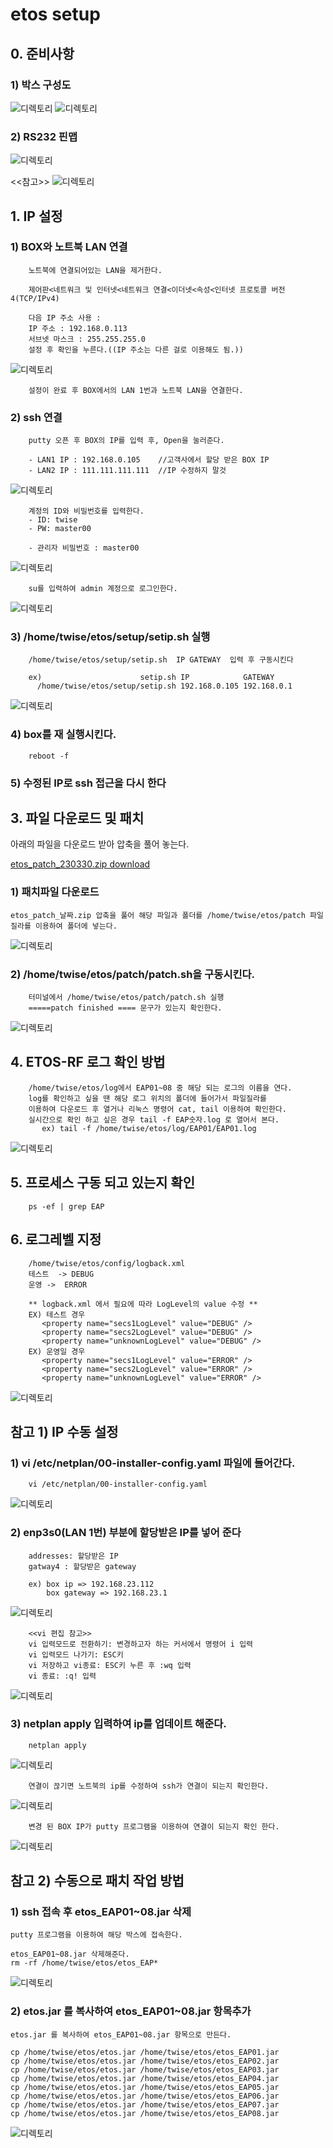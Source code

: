 # etos setup

## 0. 준비사항

### 1) 박스 구성도

![디렉토리](./2022_11_10/box1.png)
![디렉토리](./2022_11_10/box2.png)

### 2) RS232 핀맵

![디렉토리](./2022_11_10/rs232-con.png)

<<참고>>
![디렉토리](./2022_11_10/rs232-pinmap.png)

## 1. **IP 설정**

### **1) BOX와 노트북 LAN 연결**

        노트북에 연결되어있는 LAN을 제거한다.

        제어판<네트워크 및 인터넷<네트워크 연결<이더넷<속성<인터넷 프로토콜 버전4(TCP/IPv4)

        다음 IP 주소 사용 :
        IP 주소 : 192.168.0.113
        서브넷 마스크 : 255.255.255.0
        설정 후 확인을 누른다.((IP 주소는 다른 걸로 이용해도 됨.))

![디렉토리](./2022_11_10/notebook-ip.png)

        설정이 완료 후 BOX에서의 LAN 1번과 노트북 LAN을 연결한다.

### **2) ssh 연결**

        putty 오픈 후 BOX의 IP를 입력 후, Open을 눌러준다.

        - LAN1 IP : 192.168.0.105    //고객사에서 할당 받은 BOX IP
        - LAN2 IP : 111.111.111.111  //IP 수정하지 말것

![디렉토리](./2022_11_10/putty.png)

        계정의 ID와 비밀번호를 입력한다.
        - ID: twise
        - PW: master00

        - 관리자 비밀번호 : master00

![디렉토리](./2022_11_10/login.png)

        su를 입력하여 admin 계정으로 로그인한다.

![디렉토리](./2022_11_10/su-admin.png)

### **3) /home/twise/etos/setup/setip.sh 실행**

        /home/twise/etos/setup/setip.sh  IP GATEWAY  입력 후 구동시킨다

        ex)                      setip.sh IP            GATEWAY
          /home/twise/etos/setup/setip.sh 192.168.0.105 192.168.0.1

![디렉토리](./2023_03_28/shell-setip.png)

### **4) box를 재 실행시킨다.**

        reboot -f

### **5) 수정된 IP로 ssh 접근을 다시 한다**

## 3. 파일 다운로드 및 패치

아래의 파일을 다운로드 받아 압축을 풀어 놓는다.

[etos_patch_230330.zip download](./2023_03_28/etos_patch_230330.zip)

### 1) 패치파일 다운로드

    etos_patch_날짜.zip 압축을 풀어 해당 파일과 폴더를 /home/twise/etos/patch 파일질라를 이용하여 폴더에 넣는다.

![디렉토리](./2023_03_28/patch-filez.png)

### 2) /home/twise/etos/patch/patch.sh을 구동시킨다.

        터미널에서 /home/twise/etos/patch/patch.sh 실행
        =====patch finished ==== 문구가 있는지 확인한다.

![디렉토리](./2023_03_28/patch-shell.png)

## 4. ETOS-RF 로그 확인 방법

        /home/twise/etos/log에서 EAP01~08 중 해당 되는 로그의 이름을 연다.
        log를 확인하고 싶을 땐 해당 로그 위치의 폴더에 들어가서 파일질라를
        이용하여 다운로드 후 열거나 리눅스 명령어 cat, tail 이용하여 확인한다.
        실시간으로 확인 하고 싶은 경우 tail -f EAP숫자.log 로 열어서 본다.
           ex) tail -f /home/twise/etos/log/EAP01/EAP01.log

![디렉토리](./2023_03_28/folder-struct2.png)

## 5. 프로세스 구동 되고 있는지 확인

        ps -ef | grep EAP

## 6. 로그레벨 지정

        /home/twise/etos/config/logback.xml
        테스트  -> DEBUG
        운영 ->  ERROR

        ** logback.xml 에서 필요에 따라 LogLevel의 value 수정 **
        EX) 테스트 경우
           <property name="secs1LogLevel" value="DEBUG" />
           <property name="secs2LogLevel" value="DEBUG" />
           <property name="unknownLogLevel" value="DEBUG" />
        EX) 운영일 경우
           <property name="secs1LogLevel" value="ERROR" />
           <property name="secs2LogLevel" value="ERROR" />
           <property name="unknownLogLevel" value="ERROR" />

![디렉토리](./2023_03_28/loglevel1.png)

## 참고 1) IP 수동 설정

### **1) vi /etc/netplan/00-installer-config.yaml 파일에 들어간다.**

        vi /etc/netplan/00-installer-config.yaml

![디렉토리](./2022_11_10/ip1.png)

### **2) enp3s0(LAN 1번) 부분에 할당받은 IP를 넣어 준다**

        addresses: 할당받은 IP
        gatway4 : 할당받은 gateway

        ex) box ip => 192.168.23.112
            box gateway => 192.168.23.1

![디렉토리](./2022_11_10/ip2.png)

        <<vi 편집 참고>>
        vi 입력모드로 전환하기: 변경하고자 하는 커서에서 명령어 i 입력
        vi 입력모드 나가기: ESC키
        vi 저장하고 vi종료: ESC키 누른 후 :wq 입력
        vi 종료: :q! 입력

![디렉토리](./2022_11_10/wq.png)

### **3) netplan apply 입력하여 ip를 업데이트 해준다.**

        netplan apply

![디렉토리](./2022_11_10/ip3.png)

        연결이 끊기면 노트북의 ip를 수정하여 ssh가 연결이 되는지 확인한다.

![디렉토리](./2022_11_10/notebook-ip2.png)

        변경 된 BOX IP가 putty 프로그램을 이용하여 연결이 되는지 확인 한다.

![디렉토리](./2022_11_10/notebook-ip3.png)

## 참고 2) 수동으로 패치 작업 방법

### 1) ssh 접속 후 etos_EAP01~08.jar 삭제

    putty 프로그램을 이용하여 해당 박스에 접속한다.

    etos_EAP01~08.jar 삭제해준다.
    rm -rf /home/twise/etos/etos_EAP*

![디렉토리](./2022_11_10/rm-eap.png)

### 2) etos.jar 를 복사하여 etos_EAP01~08.jar 항목추가

    etos.jar 를 복사하여 etos_EAP01~08.jar 항목으로 만든다.

    cp /home/twise/etos/etos.jar /home/twise/etos/etos_EAP01.jar
    cp /home/twise/etos/etos.jar /home/twise/etos/etos_EAP02.jar
    cp /home/twise/etos/etos.jar /home/twise/etos/etos_EAP03.jar
    cp /home/twise/etos/etos.jar /home/twise/etos/etos_EAP04.jar
    cp /home/twise/etos/etos.jar /home/twise/etos/etos_EAP05.jar
    cp /home/twise/etos/etos.jar /home/twise/etos/etos_EAP06.jar
    cp /home/twise/etos/etos.jar /home/twise/etos/etos_EAP07.jar
    cp /home/twise/etos/etos.jar /home/twise/etos/etos_EAP08.jar

![디렉토리](./2022_11_10/cp-eap.png)
